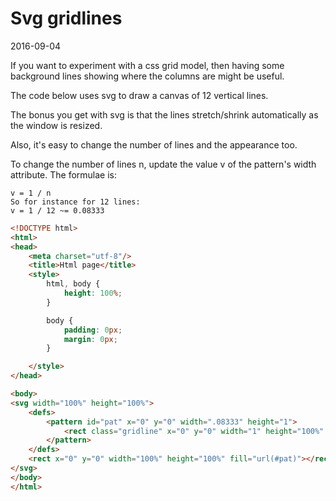 Svg gridlines
=================
2016-09-04



If you want to experiment with a css grid model,
then having some background lines showing where the columns are might be useful.


The code below uses svg to draw a canvas of 12 vertical lines.

The bonus you get with svg is that the lines stretch/shrink automatically as the window is resized.

Also, it's easy to change the number of lines and the appearance too.

To change the number of lines n, update the value v of the pattern's width attribute.
The formulae is:

```
v = 1 / n
So for instance for 12 lines:
v = 1 / 12 ~= 0.08333
```



```html
<!DOCTYPE html>
<html>
<head>
    <meta charset="utf-8"/>
    <title>Html page</title>
    <style>
        html, body {
            height: 100%;
        }

        body {
            padding: 0px;
            margin: 0px;
        }

    </style>
</head>

<body>
<svg width="100%" height="100%">
    <defs>
        <pattern id="pat" x="0" y="0" width=".08333" height="1">
            <rect class="gridline" x="0" y="0" width="1" height="100%" fill="black" opacity=".1"></rect>
        </pattern>
    </defs>
    <rect x="0" y="0" width="100%" height="100%" fill="url(#pat)"></rect>
</svg>
</body>
</html>
```